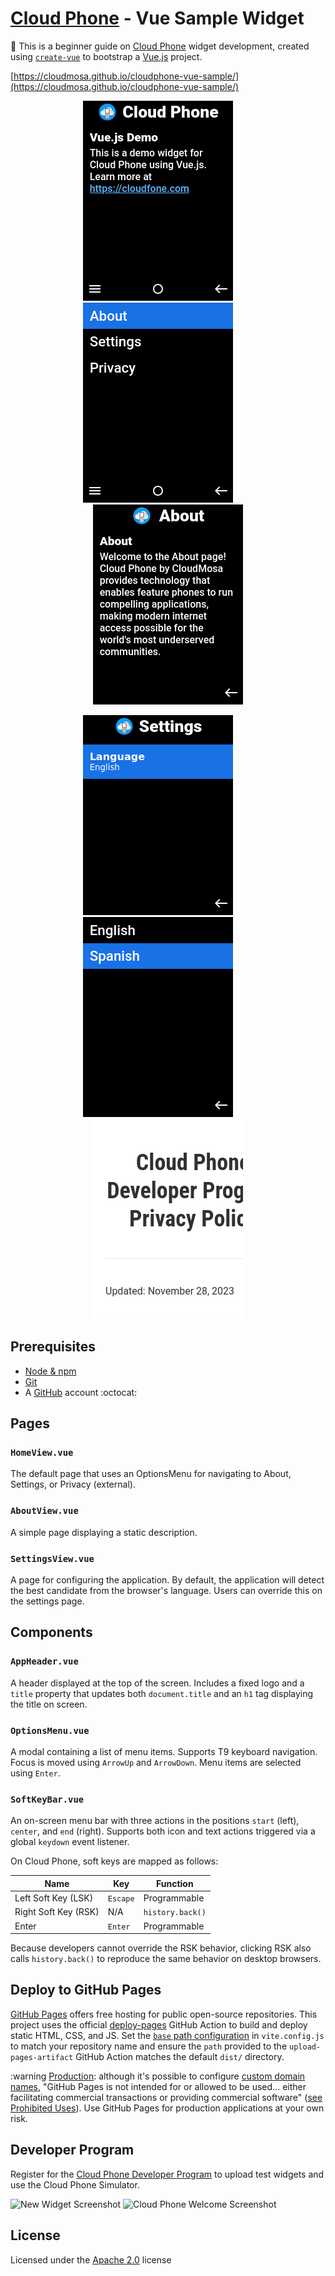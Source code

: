 # [Cloud Phone](https://www.cloudfone.com/) - Vue Sample Widget

:beginner: This is a beginner guide on [Cloud Phone](https://www.cloudfone.com/) widget development, created using [`create-vue`](https://github.com/vuejs/create-vue) to bootstrap a [Vue.js](https://vuejs.org/) project.

[https://cloudmosa.github.io/cloudphone-vue-sample/](https://cloudmosa.github.io/cloudphone-vue-sample/)

<p align="center">
  <img alt="Home Screenshot" src="./screenshots/img_20250103_004636444.png" width="240" />
&nbsp; &nbsp; &nbsp; &nbsp;
  <img alt="Menu Screenshot" src="./screenshots/img_20250103_004640541.png" width="240" />
&nbsp; &nbsp; &nbsp; &nbsp;
  <img alt="About Screenshot" src="./screenshots/img_20241231_230629800.png" width="240" />
</p>

<p align="center">
  <img alt="Settings Screenshot" src="./screenshots/img_20250103_004750269.png" width="240" />
&nbsp; &nbsp; &nbsp; &nbsp;
  <img alt="Language Screenshot" src="./screenshots/img_20250103_004758870.png" width="240" />
&nbsp; &nbsp; &nbsp; &nbsp;
  <img alt="Privacy Screenshot" src="./screenshots/img_20241224_194409954.png" width="240" />
</p>

## Prerequisites

- [Node & npm](https://nodejs.org/en/download/)
- [Git](https://git-scm.com/book/en/v2/Getting-Started-Installing-Git)
- A [GitHub](https://github.com/signup) account :octocat:

## Pages

### `HomeView.vue`

The default page that uses an OptionsMenu for navigating to About, Settings, or Privacy (external).

### `AboutView.vue`

A simple page displaying a static description.

### `SettingsView.vue`

A page for configuring the application. By default, the application will detect the best candidate from the browser's language. Users can override this on the settings page.

## Components

### `AppHeader.vue`

A header displayed at the top of the screen. Includes a fixed logo and a `title` property that updates both `document.title` and an `h1` tag displaying the title on screen.

### `OptionsMenu.vue`

A modal containing a list of menu items. Supports T9 keyboard navigation. Focus is moved using `ArrowUp` and `ArrowDown`. Menu items are selected using `Enter`.

### `SoftKeyBar.vue`

An on-screen menu bar with three actions in the positions `start` (left), `center`, and `end` (right). Supports both icon and text actions triggered via a global `keydown` event listener.

On Cloud Phone, soft keys are mapped as follows:

| Name                 | Key      | Function         |
| -------------------- | -------- | ---------------- |
| Left Soft Key (LSK)  | `Escape` | Programmable     |
| Right Soft Key (RSK) | N/A      | `history.back()` |
| Enter                | `Enter`  | Programmable     |

Because developers cannot override the RSK behavior, clicking RSK also calls `history.back()` to reproduce the same behavior on desktop browsers.

## Deploy to GitHub Pages

[GitHub Pages](https://pages.github.com/) offers free hosting for public open-source repositories. This project uses the official [deploy-pages](https://github.com/actions/deploy-pages) GitHub Action to build and deploy static HTML, CSS, and JS. Set the [`base` path configuration](https://v2.vitejs.dev/config/#base) in `vite.config.js` to match your repository name and ensure the `path` provided to the `upload-pages-artifact` GitHub Action matches the default `dist/` directory.

:warning <u>Production</u>: although it's possible to configure [custom domain names](https://docs.github.com/en/pages/configuring-a-custom-domain-for-your-github-pages-site/about-custom-domains-and-github-pages), "GitHub Pages is not intended for or allowed to be used... either facilitating commercial transactions or providing commercial software" ([see Prohibited Uses](https://docs.github.com/en/pages/getting-started-with-github-pages/about-github-pages#prohibited-uses)). Use GitHub Pages for production applications at your own risk.

## Developer Program

Register for the [Cloud Phone Developer Program](https://www.cloudfone.com/developer-program) to upload test widgets and use the Cloud Phone Simulator.

![New Widget Screenshot](./screenshots/Screenshot%202024-12-25%20at%201.42.16 PM.png)
![Cloud Phone Welcome Screenshot](./screenshots/Screenshot%202024-12-25%20at%201.51.54 PM.png)

## License

Licensed under the [Apache 2.0](./LICENSE) license

